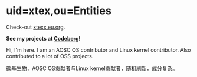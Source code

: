 # uid=xtex,ou=Entities

Check-out [xtexx.eu.org](https://xtexx.eu.org/).

**See my projects at [Codeberg](https://codeberg.org/xtex)!**

<!-- ![Metrics](https://gist.githubusercontent.com/xtexChooser/f5aaad2a87537508c3e27ea6d47c6443/raw/github-metrics.svg) -->

Hi, I'm here. I am an AOSC OS contributor and Linux kernel contributor. Also contributed to a lot of OSS projects.

碳基生物，AOSC OS贡献者与Linux kernel贡献者，随机刷新，成分复杂。
